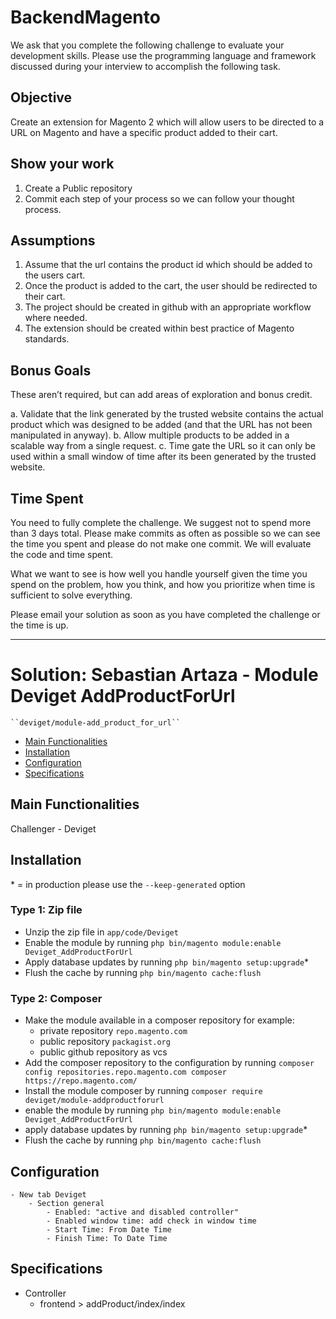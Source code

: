 # BackendMagento
We ask that you complete the following challenge to evaluate your development skills. Please use the programming language and framework discussed during your interview to accomplish the following task.

## Objective

Create an extension for Magento 2 which will allow users to be directed to a URL on Magento and have a specific product added to their cart.

## Show your work

1.  Create a Public repository
2.  Commit each step of your process so we can follow your thought process.

## Assumptions
1. Assume that the url contains the product id which should be added to the users cart.
2. Once the product is added to the cart, the user should be redirected to their cart.
3. The project should be created in github with an appropriate workflow where needed.
4. The extension should be created within best practice of Magento standards.

## Bonus Goals

These aren’t required, but can add areas of exploration and bonus credit.

a. Validate that the link generated by the trusted website contains the actual product which was designed to be added (and that the URL has not been manipulated in anyway).
b. Allow multiple products to be added in a scalable way from a single request.
c. Time gate the URL so it can only be used within a small window of time after its been generated by the trusted website.

## Time Spent
You need to fully complete the challenge. We suggest not to spend more than 3 days total.  Please make commits as often as possible so we can see the time you spent and please do not make one commit.  We will evaluate the code and time spent.
 
What we want to see is how well you handle yourself given the time you spend on the problem, how you think, and how you prioritize when time is sufficient to solve everything.

Please email your solution as soon as you have completed the challenge or the time is up.

---
# Solution: Sebastian Artaza - Module Deviget AddProductForUrl

    ``deviget/module-add_product_for_url``

- [Main Functionalities](#markdown-header-main-functionalities)
- [Installation](#markdown-header-installation)
- [Configuration](#markdown-header-configuration)
- [Specifications](#markdown-header-specifications)


## Main Functionalities
Challenger - Deviget

## Installation
\* = in production please use the `--keep-generated` option

### Type 1: Zip file

- Unzip the zip file in `app/code/Deviget`
- Enable the module by running `php bin/magento module:enable Deviget_AddProductForUrl`
- Apply database updates by running `php bin/magento setup:upgrade`\*
- Flush the cache by running `php bin/magento cache:flush`

### Type 2: Composer

- Make the module available in a composer repository for example:
    - private repository `repo.magento.com`
    - public repository `packagist.org`
    - public github repository as vcs
- Add the composer repository to the configuration by running `composer config repositories.repo.magento.com composer https://repo.magento.com/`
- Install the module composer by running `composer require deviget/module-addproductforurl`
- enable the module by running `php bin/magento module:enable Deviget_AddProductForUrl`
- apply database updates by running `php bin/magento setup:upgrade`\*
- Flush the cache by running `php bin/magento cache:flush`


## Configuration
    - New tab Deviget
        - Section general
            - Enabled: "active and disabled controller"
            - Enabled window time: add check in window time
            - Start Time: From Date Time
            - Finish Time: To Date Time


## Specifications

- Controller
    - frontend > addProduct/index/index
    